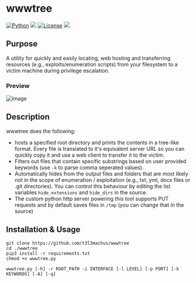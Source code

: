 # wwwtree
[![Python](https://img.shields.io/badge/Python-%E2%89%A5%203.x-yellow.svg)](https://www.python.org/) 
<img src="https://img.shields.io/badge/Developed%20on-kali%20linux-blueviolet">
[![License](https://img.shields.io/badge/License-MIT-red.svg)](https://github.com/t3l3machus/wwwtree/blob/main/LICENSE)
<img src="https://img.shields.io/badge/Maintained%3F-Yes-96c40f">

## Purpose
A utility for quickly and easily locating, web hosting and transferring resources (e.g., exploits/enumeration scripts) from your filesystem to a victim machine during privilege escalation.

### Preview
![image](https://user-images.githubusercontent.com/75489922/204158750-90ad250c-7787-4fde-92c3-99dae65e5444.png)

## Description
wwwtree does the following:
 - hosts a specified root directory and prints the contents in a tree-like format. Every file is translated to it's equivalent server URL so you can quickly copy it and use a web client to transfer it to the victim.
 - Filters out files that contain specific substrings based on user provided keywords (use `-k` to parse comma seperated values).
 - Automatically hides from the output files and folders that are most likely not in the scope of enumeration / exploitation (e.g., txt, yml, docx files or .git directories). You can control this behaviour by editing the list variables `hide_extensions` and `hide_dirs` in the source.
 - The custom python http server powering this tool supports PUT requests and by default saves files in `/tmp` (you can change that in the source)


## Installation & Usage
```
git clone https://github.com/t3l3machus/wwwtree
cd ./wwwtree
pip3 install -r requirements.txt
chmod +x wwwtree.py

wwwtree.py [-h] -r ROOT_PATH -i INTERFACE [-l LEVEL] [-p PORT] [-k KEYWORDS] [-A] [-q]
```
